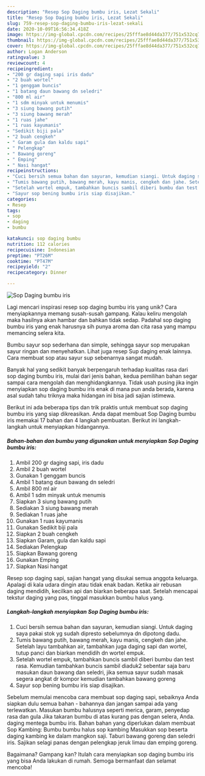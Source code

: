```yaml
---
description: "Resep Sop Daging bumbu iris, Lezat Sekali"
title: "Resep Sop Daging bumbu iris, Lezat Sekali"
slug: 759-resep-sop-daging-bumbu-iris-lezat-sekali
date: 2020-10-09T16:56:34.418Z
image: https://img-global.cpcdn.com/recipes/25fffae8d44da377/751x532cq70/sop-daging-bumbu-iris-foto-resep-utama.jpg
thumbnail: https://img-global.cpcdn.com/recipes/25fffae8d44da377/751x532cq70/sop-daging-bumbu-iris-foto-resep-utama.jpg
cover: https://img-global.cpcdn.com/recipes/25fffae8d44da377/751x532cq70/sop-daging-bumbu-iris-foto-resep-utama.jpg
author: Logan Anderson
ratingvalue: 3
reviewcount: 4
recipeingredient:
- "200 gr daging sapi iris dadu"
- "2 buah wortel"
- "1 genggam buncis"
- "1 batang daun bawang dn seledri"
- "800 ml air"
- "1 sdm minyak untuk menumis"
- "3 siung bawang putih"
- "3 siung bawang merah"
- "1 ruas jahe"
- "1 ruas kayumanis"
- "Sedikit biji pala"
- "2 buah cengkeh"
- " Garam gula dan kaldu sapi"
- " Pelengkap"
- " Bawang goreng"
- " Emping"
- " Nasi hangat"
recipeinstructions:
- "Cuci bersih semua bahan dan sayuran, kemudian siangi. Untuk daging saya pakai stok yg sudah dipresto sebelumnya dn dipotong dadu."
- "Tumis bawang putih, bawang merah, kayu manis, cengkeh dan jahe. Setelah layu tambahkan air, tambahkan juga daging sapi dan wortel, tutup panci dan biarkan mendidih dn wortel empuk."
- "Setelah wortel empuk, tambahkan buncis sambil diberi bumbu dan test rasa. Kemudian tambahkan buncis sambil diaduk2 sebentar saja baru masukan daun bawang dan seledri, jika semua sayur sudah masak segera angkat dr kompor kemudian tambahkan bawang goreng"
- "Sayur sop bening bumbu iris siap disajikan."
categories:
- Resep
tags:
- sop
- daging
- bumbu

katakunci: sop daging bumbu 
nutrition: 112 calories
recipecuisine: Indonesian
preptime: "PT26M"
cooktime: "PT47M"
recipeyield: "2"
recipecategory: Dinner

---
```



![Sop Daging bumbu iris](https://img-global.cpcdn.com/recipes/25fffae8d44da377/751x532cq70/sop-daging-bumbu-iris-foto-resep-utama.jpg)

Lagi mencari inspirasi resep sop daging bumbu iris yang unik? Cara menyiapkannya memang susah-susah gampang. Kalau keliru mengolah maka hasilnya akan hambar dan bahkan tidak sedap. Padahal sop daging bumbu iris yang enak harusnya sih punya aroma dan cita rasa yang mampu memancing selera kita.

Bumbu sayur sop sederhana dan simple, sehingga sayur sop merupakan sayur ringan dan menyehatkan. Lihat juga resep Sup daging enak lainnya. Cara membuat sop atau sayur sup sebenarnya sangat mudah.

Banyak hal yang sedikit banyak berpengaruh terhadap kualitas rasa dari sop daging bumbu iris, mulai dari jenis bahan, kedua pemilihan bahan segar sampai cara mengolah dan menghidangkannya. Tidak usah pusing jika ingin menyiapkan sop daging bumbu iris enak di mana pun anda berada, karena asal sudah tahu triknya maka hidangan ini bisa jadi sajian istimewa.


Berikut ini ada beberapa tips dan trik praktis untuk membuat sop daging bumbu iris yang siap dikreasikan. Anda dapat membuat Sop Daging bumbu iris memakai 17 bahan dan 4 langkah pembuatan. Berikut ini langkah-langkah untuk menyiapkan hidangannya.

<!--inarticleads1-->

##### Bahan-bahan dan bumbu yang digunakan untuk menyiapkan Sop Daging bumbu iris:

1. Ambil 200 gr daging sapi, iris dadu
1. Ambil 2 buah wortel
1. Gunakan 1 genggam buncis
1. Ambil 1 batang daun bawang dn seledri
1. Ambil 800 ml air
1. Ambil 1 sdm minyak untuk menumis
1. Siapkan 3 siung bawang putih
1. Sediakan 3 siung bawang merah
1. Sediakan 1 ruas jahe
1. Gunakan 1 ruas kayumanis
1. Gunakan Sedikit biji pala
1. Siapkan 2 buah cengkeh
1. Siapkan  Garam, gula dan kaldu sapi
1. Sediakan  Pelengkap
1. Siapkan  Bawang goreng
1. Gunakan  Emping
1. Siapkan  Nasi hangat


Resep sop daging sapi, sajian hangat yang disukai semua anggota keluarga. Apalagi di kala udara dingin atau tidak enak badan. Ketika air rebusan daging mendidih, kecilkan api dan biarkan beberapa saat. Setelah mencapai tekstur daging yang pas, tinggal masukkan bumbu halus yang. 

<!--inarticleads2-->

##### Langkah-langkah menyiapkan Sop Daging bumbu iris:

1. Cuci bersih semua bahan dan sayuran, kemudian siangi. Untuk daging saya pakai stok yg sudah dipresto sebelumnya dn dipotong dadu.
1. Tumis bawang putih, bawang merah, kayu manis, cengkeh dan jahe. Setelah layu tambahkan air, tambahkan juga daging sapi dan wortel, tutup panci dan biarkan mendidih dn wortel empuk.
1. Setelah wortel empuk, tambahkan buncis sambil diberi bumbu dan test rasa. Kemudian tambahkan buncis sambil diaduk2 sebentar saja baru masukan daun bawang dan seledri, jika semua sayur sudah masak segera angkat dr kompor kemudian tambahkan bawang goreng
1. Sayur sop bening bumbu iris siap disajikan.


Sebelum memulai mencoba cara membuat sop daging sapi, sebaiknya Anda siapkan dulu semua bahan - bahannya dan jangan sampai ada yang terlewatkan. Masukan bumbu halusnya seperti merica, garam, penyedap rasa dan gula Jika takaran bumbu di atas kurang pas dengan selera, Anda. daging mentega bumbu iris. Bahan bahan yang diperlukan dalam membuat Sop Kambing: Bumbu bumbu halus sop kambing Masukkan sop beserta daging kambing ke dalam mangkon saji. Taburi bawang goreng dan seledri iris. Sajikan selagi panas dengan pelengkap jeruk limau dan emping goreng. 

Bagaimana? Gampang kan? Itulah cara menyiapkan sop daging bumbu iris yang bisa Anda lakukan di rumah. Semoga bermanfaat dan selamat mencoba!
